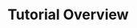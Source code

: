 ---
layout: tutorial_overview
title: Tutorial Overview
menu_title: Tutorial Overview
description: Tutorial Overview
lang: de
weight: 20
ref: tut-20
redirect_from:
- tutorials/
---